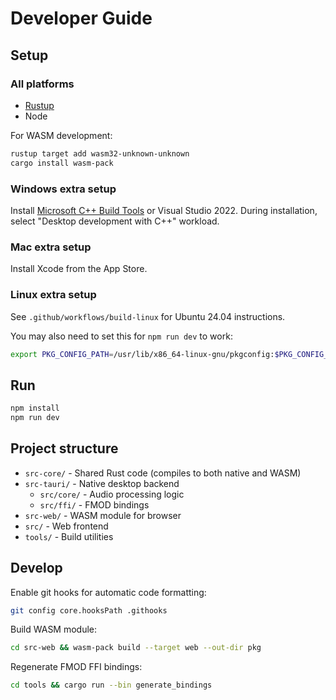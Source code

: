 # Developer Guide

## Setup

### All platforms

- [Rustup](https://rustup.rs)
- Node

For WASM development:
```bash
rustup target add wasm32-unknown-unknown
cargo install wasm-pack
```

### Windows extra setup

Install [Microsoft C++ Build Tools](https://visualstudio.microsoft.com/visual-cpp-build-tools/) or Visual Studio 2022.
During installation, select "Desktop development with C++" workload.

### Mac extra setup

Install Xcode from the App Store.

### Linux extra setup

See `.github/workflows/build-linux` for Ubuntu 24.04 instructions.

You may also need to set this for `npm run dev` to work:

```bash
export PKG_CONFIG_PATH=/usr/lib/x86_64-linux-gnu/pkgconfig:$PKG_CONFIG_PATH
```

## Run

```bash
npm install
npm run dev
```

## Project structure

- `src-core/` - Shared Rust code (compiles to both native and WASM)
- `src-tauri/` - Native desktop backend
  - `src/core/` - Audio processing logic
  - `src/ffi/` - FMOD bindings
- `src-web/` - WASM module for browser
- `src/` - Web frontend
- `tools/` - Build utilities

## Develop

Enable git hooks for automatic code formatting:
```bash
git config core.hooksPath .githooks
```

Build WASM module:
```bash
cd src-web && wasm-pack build --target web --out-dir pkg
```

Regenerate FMOD FFI bindings:
```bash
cd tools && cargo run --bin generate_bindings
```

